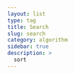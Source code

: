 ```yaml
---
layout: list
type: tag
title: Search
slug: search
category: algorithm
sidebar: true
description: >
  sort
---
```

